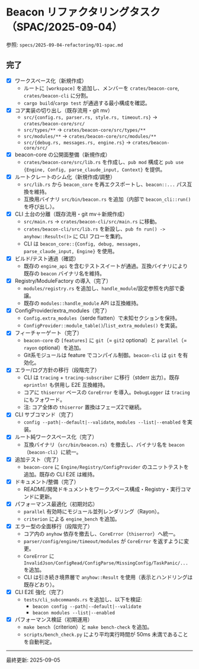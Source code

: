 # Beacon リファクタリングタスク（SPAC/2025-09-04）

参照: `specs/2025-09-04-refactoring/01-spac.md`

## 完了
- [x] ワークスペース化（新規作成）
  - ルートに `[workspace]` を追加し、メンバーを `crates/beacon-core`, `crates/beacon-cli` に分割。
  - `cargo build`/`cargo test` が通過する最小構成を確認。
- [x] コア実装の切り出し（既存流用・git mv）
  - `src/{config.rs, parser.rs, style.rs, timeout.rs}` → `crates/beacon-core/src/`
  - `src/types/**` → `crates/beacon-core/src/types/**`
  - `src/modules/**` → `crates/beacon-core/src/modules/**`
  - `src/{debug.rs, messages.rs, engine.rs}` → `crates/beacon-core/src/`
- [x] beacon-core の公開面整備（新規作成）
  - `crates/beacon-core/src/lib.rs` を作成し、`pub mod` 構成と `pub use {Engine, Config, parse_claude_input, Context}` を提供。
- [x] ルートクレートのシム化（新規作成/調整）
  - `src/lib.rs` から `beacon_core` を再エクスポートし、`beacon::...` パス互換を維持。
  - 互換用バイナリ `src/bin/beacon.rs` を追加（内部で `beacon_cli::run()` を呼び出し）。
- [x] CLI 土台の分離（既存流用・git mv＋新規作成）
  - `src/main.rs` → `crates/beacon-cli/src/main.rs` に移動。
  - `crates/beacon-cli/src/lib.rs` を新設し、`pub fn run() -> anyhow::Result<()>` に CLI フローを集約。
  - CLI は `beacon_core::{Config, debug, messages, parse_claude_input, Engine}` を使用。
- [x] ビルド/テスト通過（確認）
  - 既存の `engine_api` を含むテストスイートが通過。互換バイナリにより既存の `beacon` バイナリ名を維持。
- [x] Registry/ModuleFactory の導入（完了）
  - `modules/registry.rs` を追加し、`handle_module`/設定参照を内部で委譲。
  - 既存の `modules::handle_module` API は互換維持。
- [x] ConfigProvider/extra_modules（完了）
  - `Config.extra_modules`（serde flatten）で未知セクションを保持。
  - `ConfigProvider::module_table()`/`list_extra_modules()` を実装。
- [x] フィーチャーゲート（完了）
  - `beacon-core` の `[features]` に `git`（= `git2` optional）と `parallel`（= `rayon` optional）を追加。
  - Git系モジュールは feature でコンパイル制御。`beacon-cli` は `git` を有効化。
- [x] エラー/ログ方針の移行（段階完了）
  - CLI は `tracing` + `tracing-subscriber` に移行（stderr 出力）。既存 `eprintln!` も併用し E2E 互換維持。
  - コアに `thiserror` ベースの `CoreError` を導入。`DebugLogger` は `tracing` にもフォワード。
  - 注: コア全体の `thiserror` 置換はフェーズ2で継続。
- [x] CLI サブコマンド（完了）
  - `config --path|--default|--validate`, `modules --list|--enabled` を実装。
- [x] ルート純ワークスペース化（完了）
  - 互換バイナリ（`src/bin/beacon.rs`）を撤去し、バイナリ名を `beacon`（`beacon-cli`）に統一。
- [x] 追加テスト（完了）
  - `beacon-core` に `Engine/Registry/ConfigProvider` のユニットテストを追加。既存の CLI E2E は維持。
- [x] ドキュメント/整備（完了）
  - README/開発ドキュメントをワークスペース構成・Registry・実行コマンドに更新。
- [x] パフォーマンス最適化（初期対応）
  - `parallel` 有効時にモジュール並列レンダリング（Rayon）。
  - `criterion` による `engine_bench` を追加。
- [x] エラー型の全面移行（段階完了）
  - コア内の `anyhow` 依存を撤去し、`CoreError`（`thiserror`）へ統一。
  - `parser/config/engine/timeout/modules` が `CoreError` を返すように変更。
  - `CoreError` に `InvalidJson/ConfigRead/ConfigParse/MissingConfig/TaskPanic/...` を追加。
  - CLI は引き続き境界層で `anyhow::Result` を使用（表示とハンドリングは既存どおり）。
- [x] CLI E2E 強化（完了）
  - `tests/cli_subcommands.rs` を追加し、以下を検証:
    - `beacon config --path|--default|--validate`
    - `beacon modules --list|--enabled`
- [x] パフォーマンス検証（初期運用）
  - `make bench`（criterion）と `make bench-check` を追加。
  - `scripts/bench_check.py` により平均実行時間が 50ms 未満であることを自動判定。

---
最終更新: 2025-09-05
